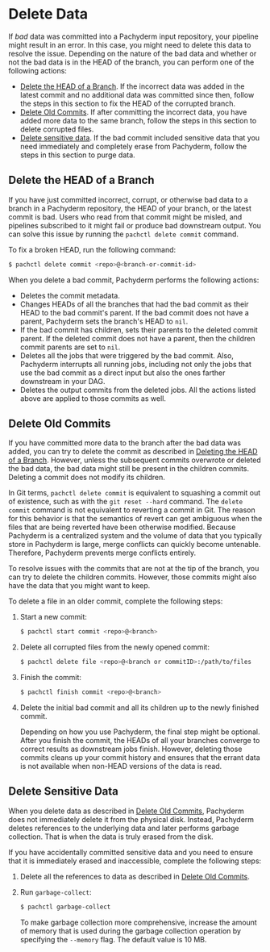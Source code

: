 # Delete Data

If *bad* data was committed into a Pachyderm input repository, your
pipeline might result in an error. In this case, you might need to
delete this data to resolve the issue. Depending on the nature of
the bad data and whether or not the bad data is in the HEAD of
the branch, you can perform one of the following actions:

- [Delete the HEAD of a Branch](#delete-the-head-of-a-branch).
If the incorrect data was added in the latest commit and no additional
data was committed since then, follow the steps in this section to fix
the HEAD of the corrupted branch.
- [Delete Old Commits](#delete-old-commits). If after
committing the incorrect data, you have added more data to the same
branch, follow the steps in this section to delete corrupted files.
- [Delete sensitive data](#delete-sensitive-data). If the bad
commit included sensitive data that you need immediately and completely
erase from Pachyderm, follow the steps in this section to purge data.

## Delete the HEAD of a Branch

If you have just committed incorrect, corrupt, or otherwise bad
data to a branch in a Pachyderm repository, the HEAD of your branch,
or the latest commit is bad. Users who read from that commit
might be misled, and pipelines subscribed to it might fail or
produce bad downstream output. You can solve this issue by running
the `pachctl delete commit` command.

To fix a broken HEAD, run the following command:

```bash
$ pachctl delete commit <repo>@<branch-or-commit-id>
```

When you delete a bad commit, Pachyderm performs the following actions:

- Deletes the commit metadata.
- Changes HEADs of all the branches that had the bad commit as their
  HEAD to the bad commit's parent. If the bad commit does not have
  a parent, Pachyderm sets the branch's HEAD to `nil`.
- If the bad commit has children, sets their parents to the deleted commit
  parent. If the deleted commit does not have a parent, then the
  children commit parents are set to `nil`.
- Deletes all the jobs that were triggered by the bad commit. Also,
  Pachyderm interrupts all running jobs, including not only the
  jobs that use the bad commit as a direct input but also the ones farther
  downstream in your DAG.
- Deletes the output commits from the deleted jobs. All the actions
  listed above are applied to those commits as well.

## Delete Old Commits

If you have committed more data to the branch after the bad data
was added, you can try to delete the commit as described in
[Deleting the HEAD of a Branch](#deleting-the-head-of-a-branch).
However, unless the subsequent commits overwrote or deleted the
bad data, the bad data might still be present in the
children commits. Deleting a commit does not modify its children.

In Git terms, `pachctl delete commit` is equivalent to squashing a
commit out of existence, such as with the `git reset --hard` command.
The `delete commit` command is not equivalent to reverting a
commit in Git. The reason for this
behavior is that the semantics of revert can get ambiguous
when the files that are being reverted have been
otherwise modified. Because Pachyderm is a centralized system
and the volume of data that you typically store in Pachyderm is
large, merge conflicts can quickly become untenable. Therefore,
Pachyderm prevents merge conflicts entirely.

To resolve issues with the commits that are not at the tip of the
branch, you can try to delete the children commits. However,
those commits might also have the data that you might want to
keep.

To delete a file in an older commit, complete the following steps:

1. Start a new commit:

   ```bash
   $ pachctl start commit <repo>@<branch>
   ```

1. Delete all corrupted files from the newly opened commit:

   ```bash
   $ pachctl delete file <repo>@<branch or commitID>:/path/to/files
   ```

1. Finish the commit:

   ```bash
   $ pachctl finish commit <repo>@<branch>
   ```

4. Delete the initial bad commit and all its children up to
   the newly finished commit.

   Depending on how you use Pachyderm, the final step might be
   optional. After you finish the commit, the HEADs of all your
   branches converge to correct results as downstream jobs finish.
   However, deleting those commits cleans up your
   commit history and ensures that the errant data is not
   available when non-HEAD versions of the data is read.

## Delete Sensitive Data

When you delete data as described in [Delete Old Commits](#delete-old-commits),
Pachyderm does not immediately delete it from the physical disk. Instead,
Pachyderm deletes references to the underlying data and later
performs garbage collection. That is when the data is truly erased from the
disk.

If you have accidentally committed sensitive data and you need to
ensure that it is immediately erased and inaccessible, complete the
following steps:

1. Delete all the references to data as described in
[Delete Old Commits](#delete-old-commits).

1. Run `garbage-collect`:

   ```bash
   $ pachctl garbage-collect
   ```

   To make garbage collection more comprehensive, increase the
   amount of memory that is used during the garbage collection
   operation by specifying the `--memory` flag. The default value
   is 10 MB.

